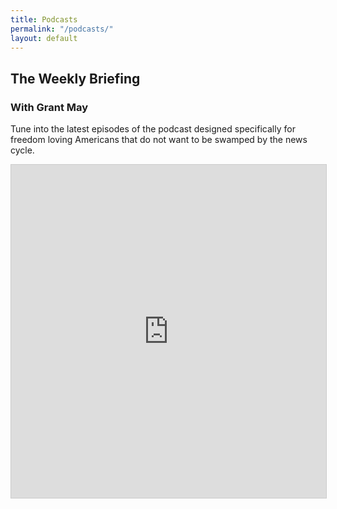 ```yaml
---
title: Podcasts
permalink: "/podcasts/"
layout: default
---
```


<style>
  @media screen and (max-width: 850px) {
    .about-text {
      padding: 0;
    }
  }
</style>

<div class="topnav-spacer"></div>
<div class="topnav-spacer"></div>
<div class="index-sections content">
  <div class="about-wrapper section wide">
    <div class="about-text">
      <h2 class="red-header">The Weekly Briefing</h2>
      <h3>With Grant May</h3>
      <p>Tune into the latest episodes of the podcast designed specifically for freedom loving Americans that do not want to be swamped by the news cycle.</p>
    </div>
    <div class="about-text" style="background: url(https://miro.medium.com/max/882/1*9EBHIOzhE1XfMYoKz1JcsQ.gif) center center no-repeat;">
      <iframe class="airtable-embed" src="https://airtable.com/embed/shrMEDVHZgVPqEmgH?backgroundColor=blue" frameborder="0" onmousewheel="" width="100%" height="533" style="background: transparent; border: 1px solid #ccc;" src="https://anchor.fm/grant-may"></iframe>
    </div>
  </div>
</div>